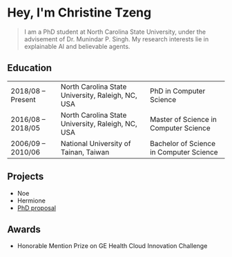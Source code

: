<html>
<head>
  <title>Christine Tzeng -at- NCSU</title>
</head>

<body>
  <h1> Hey, I'm Christine Tzeng </h1>
  <blockquote>
  <p>I am a PhD student at North Carolina State University, under the advisement of Dr. Munindar P. Singh. My research interests lie in explainable AI and believable agents.</p>
  </blockquote>
  
  <h2> Education </h2>
  <table>
    <tr>
      <td>2018/08 – Present</td>
      <td>North Carolina State University, Raleigh, NC, USA</td>
      <td>PhD in Computer Science</td>
    </tr>
    <tr>
      <td>2016/08 – 2018/05</td>
      <td>North Carolina State University, Raleigh, NC, USA</td>
      <td>Master of Science in Computer Science</td>
    </tr>
    <tr>
      <td>2006/09 – 2010/06</td>
      <td>National University of Tainan, Taiwan</td>
      <td>Bachelor of Science in Computer Science</td>
    </tr>
  </table>
  
  <h2> Projects </h2>
  <ul>
    <li>Noe</li>
    <li>Hermione</li>
    <li><a href="./proposal.md">PhD proposal</a></li>
  </ul>
  
  <h2> Awards </h2>
  <ul>
    <li>Honorable Mention Prize on GE Health Cloud Innovation Challenge</li>
  </ul>
  
</body>

</html>
